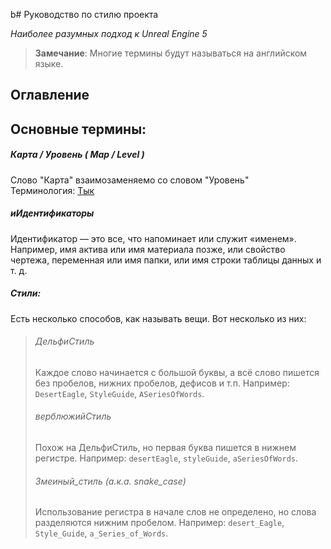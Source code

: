 b# Руководство по стилю проекта

*Наиболее разумных подход к Unreal Engine 5*

> **Замечание**: Многие термины будут называться на английском языке.


## Оглавление


## Основные термины:

##### Карта / Уровень ( Map / Level )
Слово "Карта" взаимозаменяемо со словом "Уровень" </br>
Терминология: [Тык](https://ru.wikipedia.org/wiki/%D0%A3%D1%80%D0%BE%D0%B2%D0%B5%D0%BD%D1%8C_(%D0%B8%D0%B3%D1%80%D1%8B))

##### иИдентификаторы
Идентификатор — это все, что напоминает или служит «именем». Например, имя актива или имя материала позже, или свойство чертежа, переменная или имя папки, или имя строки таблицы данных и т. д.

##### Стили:
Есть несколько способов, как называть вещи. Вот несколько из них:
> ###### ДельфиСтиль
>
> Каждое слово начинается с большой буквы, а всё слово пишется без пробелов, нижних пробелов, дефисов и т.п. Например: `DesertEagle`, `StyleGuide`, `ASeriesOfWords`.
> 
> ###### верблюжийСтиль
>
> Похож на ДельфиСтиль, но первая буква пишется в нижнем регистре. Например: `desertEagle`, `styleGuide`, `aSeriesOfWords`.
>
> ###### Змеиный_стиль (а.к.а. snake_case)
>
> Использование регистра в начале слов не определено, но слова разделяются нижним пробелом. Например: `desert_Eagle`, `Style_Guide`, `a_Series_of_Words`.